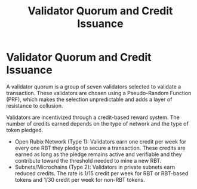 ﻿---
title: Validator Quorum and Credit Issuance
sidebar_label: Validator Quorum and Credit Issuance
---

<!-- File: docs/validator-resources/quorum-credits.md -->
# Validator Quorum and Credit Issuance

A validator quorum is a group of seven validators selected to validate a transaction. These validators are chosen using a Pseudo-Random Function (PRF), which makes the selection unpredictable and adds a layer of resistance to collusion.

Validators are incentivized through a credit-based reward system. The number of credits earned depends on the type of network and the type of token pledged.
- Open Rubix Network (Type 1): Validators earn one credit per week for every one RBT they pledge to secure a transaction. These credits are earned as long as the pledge remains active and verifiable and they contribute toward the threshold needed to mine a new RBT.
- Subnets/Microchains (Type 2): Validators in private subnets earn reduced credits. The rate is 1/15 credit per week for RBT or RBT-based tokens and 1/30 credit per week for non-RBT tokens.
